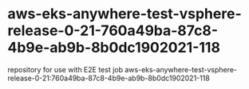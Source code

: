 # aws-eks-anywhere-test-vsphere-release-0-21-760a49ba-87c8-4b9e-ab9b-8b0dc1902021-118
repository for use with E2E test job aws-eks-anywhere-test-vsphere-release-0-21:760a49ba-87c8-4b9e-ab9b-8b0dc1902021-118

